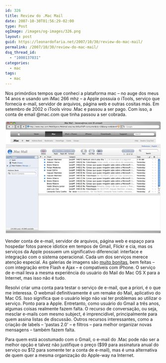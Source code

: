 ```yaml
---
id: 326
title: Review do .Mac Mail
date: 2007-10-30T01:56:29-02:00
type: Post
ogImage: /images/og-images/326.png
layout: post
guid: https://leonardofaria.net/2007/10/30/review-do-mac-mail/
permalink: /2007/10/30/review-do-mac-mail/
dsq_thread_id:
  - "1000137031"
categories:
  - mac
tags:
  - mac
---
```

Nos primórdios tempos que conheci a plataforma mac – no auge dos meus 14 anos e usando um iMac 266 mhz – a Apple possuia o iTools, serviço que fornecia e-mail, servidor de arquivos, página web e outras cositas más. Em setembro de 2002 o iTools virou .Mac e passou a ser pago. Com isso, a conta de email @mac.com que tinha passou a ser cobrada.

<center>
  <a href='/wp-content/uploads/2007/10/dotmac.jpg' title='screenshot do .Mac'><img src='/wp-content/uploads/2007/10/dotmac.jpg' width="500" alt='screenshot do .Mac' class='foto' /></a>
</center>

Vender conta de e-mail, servidor de arquivos, página web e espaço para hospedar fotos parece idiotice em tempos de Gmail, Flickr e cia, mas os serviços da Apple possuem um significativo diferencial: interface e integração com o sistema operacional. Cada um dos serviços merece atenção especial. As galerias de imagens são [muito bonitas](http://gallery.mac.com/emily_parker), bem feitas – com integração entre Flash e Ajax – e compatíveis com iPhone. O serviço de e-mail leva a mesma experiência do usuário do Mail do Mac OS X para a Internet, mas isso não é tudo.

Resolvi criar uma conta para testar o serviço de e-mail, que a priori, é o que me interessa. O webmail definitivamente é um remake do Mail, aplicativo do Mac OS. Isso significa que o usuário leigo não vai ter problemas ao utilizar o serviço. Ponto para a Apple. Entretanto, como usuário do Gmail a três anos, algumas coisas realmente fazem falta. O recurso de conversação, ou seja, mesclar e-mails com mesmo subject, é imprencidível, principalmente para quem assina listas de discussão. Outros recursos interessantes, como a criação de labels – &#8216;pastas 2.0' – e filtros – para melhor organizar novas mensagens – também fazem falta.

Para quem está acostumado com o Gmail, o e-mail do .Mac pode não ser a melhor opção e talvez não justifique o preço ($99 para assinatura anual do serviço ou $12 para somente ter a conta de e-mail), mas é uma alternativa de quem quer a mesma organização do Apple-way na Internet.
